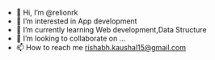 - 👋 Hi, I’m @relionrk
- 👀 I’m interested in App development
- 🌱 I’m currently learning Web development,Data Structure
- 💞️ I’m looking to collaborate on ...
- 📫 How to reach me rishabh.kaushal15@gmail.com 

<!---
relionrk/relionrk is a ✨ special ✨ repository because its `README.md` (this file) appears on your GitHub profile.
You can click the Preview link to take a look at your changes.
--->
